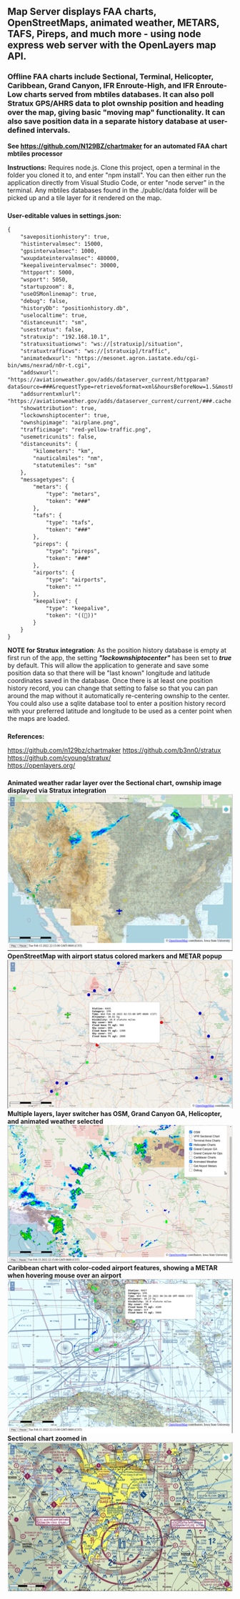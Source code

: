 ## Map Server displays FAA charts, OpenStreetMaps, animated weather, METARS, TAFS, Pireps, and much more - using node express web server with the OpenLayers map API.  

### Offline FAA charts include Sectional, Terminal, Helicopter, Caribbean, Grand Canyon, IFR Enroute-High, and IFR Enroute-Low charts served from mbtiles databases. It can also poll Stratux GPS/AHRS data to plot ownship position and heading over the map, giving basic "moving map" functionality. It can also save position data in a separate history database at user-defined intervals.   

**See https://github.com/N129BZ/chartmaker for an automated FAA chart mbtiles processor**

**Instructions:** Requires node.js. Clone this project, open a terminal in the folder you cloned it to, and enter "npm install". You can then either run the application directly from Visual Studio Code, or enter "node server" in the terminal. Any mbtiles databases found in the ./public/data folder will be picked up and a tile layer for it rendered on the map.

###
**User-editable values in settings.json:**
```
{
    "savepositionhistory": true,
    "histintervalmsec": 15000,
    "gpsintervalmsec": 1000,
    "wxupdateintervalmsec": 480000,
    "keepaliveintervalmsec": 30000,
    "httpport": 5000,
    "wsport": 5050,
    "startupzoom": 8,
    "useOSMonlinemap": true,
    "debug": false,
    "historyDb": "positionhistory.db",
    "uselocaltime": true,
    "distanceunit": "sm", 
    "usestratux": false,
    "stratuxip": "192.168.10.1",
    "stratuxsituationws": "ws://[stratuxip]/situation",
    "stratuxtrafficws": "ws://[stratuxip]/traffic",
    "animatedwxurl": "https://mesonet.agron.iastate.edu/cgi-bin/wms/nexrad/n0r-t.cgi",
    "addswxurl": "https://aviationweather.gov/adds/dataserver_current/httpparam?dataSource=###&requestType=retrieve&format=xml&hoursBeforeNow=1.5&mostRecentForEachStation=true&stationString=",
    "addsurrentxmlurl": "https://aviationweather.gov/adds/dataserver_current/current/###.cache.xml",
    "showattribution": true,
    "lockownshiptocenter": true,
    "ownshipimage": "airplane.png",
    "trafficimage": "red-yellow-traffic.png",
    "usemetricunits": false,
    "distanceunits": {
        "kilometers": "km",
        "nauticalmiles": "nm",
        "statutemiles": "sm"
    },
    "messagetypes": {
        "metars": {
            "type": "metars",
            "token": "###"
        },
        "tafs": {
            "type": "tafs",
            "token": "###"
        },
        "pireps": {
            "type": "pireps",
            "token": "###"
        },
        "airports": {
            "type": "airports",
            "token": ""
        },
        "keepalive": {
            "type": "keepalive",
            "token": "((💜))"
        }
    }
}
```
**NOTE for Stratux integration**: As the position history database is empty at first run of the app, the setting ***"lockownshiptocenter"*** has been set to ***true*** by default. This will allow the application to generate and save some position data so that there will be "last known" longitude and latitude coordinates saved in the database. Once there is at least one position history record, you can change that setting to false so that you can pan around the map without it automatically re-centering ownship to the center. You could also use a sqlite database tool to enter a position history record with your preferred latitude and longitude to be used as a center point when the maps are loaded.      

###
**References:**   
     
https://github.com/n129bz/chartmaker
https://github.com/b3nn0/stratux
https://github.com/cyoung/stratux/    
https://openlayers.org/     

###
**Animated weather radar layer over the Sectional chart, ownship image displayed via Stratux integration**
![ANIMWX](./images/SectWithWx.png)
**OpenStreetMap with airport status colored markers and METAR popup**
![OSMWMETAR](./images/OsmWithMetars.png)
**Multiple layers, layer switcher has OSM, Grand Canyon GA, Helicopter, and animated weather selected**
![MULTI](./images/MultiLayer.png)
**Caribbean chart with color-coded airport features, showing a METAR when hovering mouse over an airport**
![CARIBMETAR](./images/CaribbeanWithMetars.png)
**Sectional chart zoomed in**  
![SECTCLOSE](./images/SectionalCloseup.png)
